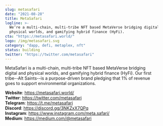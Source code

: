 ```yaml
---
slug: metasafari
date: "2021-08-28"
title: MetaSafari
logline: >-
  We’re a multi-chain, multi-tribe NFT based MetaVerse bridging digital and
  physical worlds, and gamifying hybrid finance (HyFi).
cta: "https://metasafari.world/"
logo: /img/metasafari.svg
category: "dapp, defi, metaplex, nft"
status: building
twitter: "https://twitter.com/metasafari"
---
```


MetaSafari is a multi-chain, multi-tribe NFT based MetaVerse bridging digital and physical worlds, and gamifying hybrid finance (HyFi). Our first tribe--Alt Saints--is a purpose-driven brand pledging that 1% of revenue goes to support environmental organizations.



<b>Website</b>: https://metasafari.world/ </br>
<b>Twitter</b>: https://twitter.com/metasafari </br>
<b>Telegram</b>: https://t.me/metasafari </br>
<b>Discord</b>: https://discord.gg/3NKZxX7QPq </br>
<b>Instagram</b>: https://www.instagram.com/meta.safari/ </br>
<b>Medium</b>: https://medium.com/@metasafari </br>
